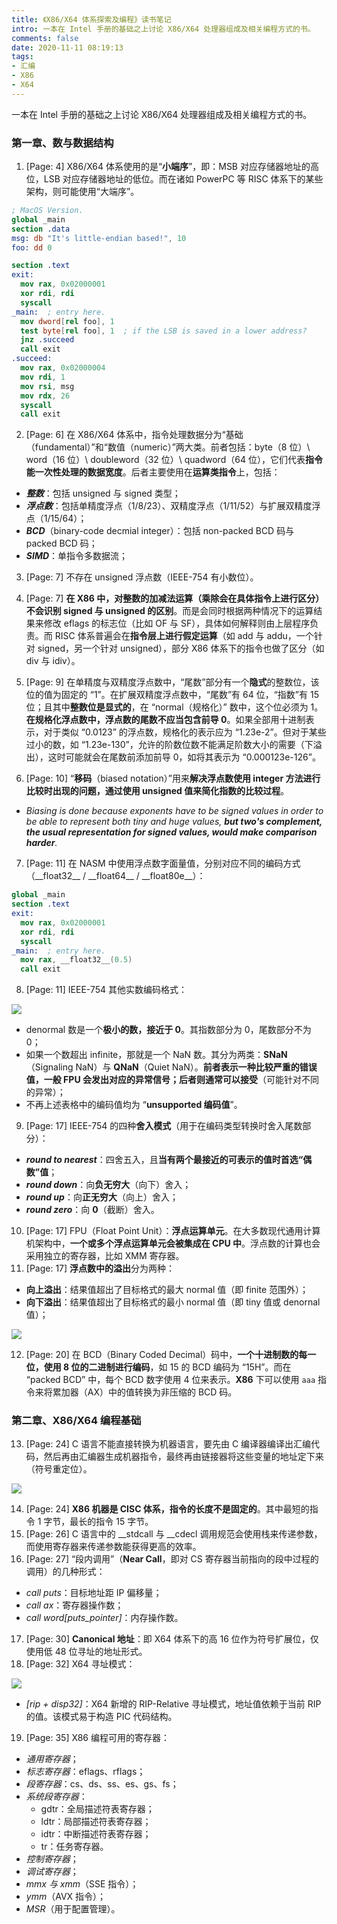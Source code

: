 ```yaml
---
title: 《X86/X64 体系探索及编程》读书笔记
intro: 一本在 Intel 手册的基础之上讨论 X86/X64 处理器组成及相关编程方式的书。
comments: false
date: 2020-11-11 08:19:13
tags:
- 汇编
- X86
- X64
---
```


一本在 Intel 手册的基础之上讨论 X86/X64 处理器组成及相关编程方式的书。

### 第一章、数与数据结构

1. [Page: 4] X86/X64 体系使用的是“**小端序**”，即：MSB 对应存储器地址的高位，LSB 对应存储器地址的低位。而在诸如 PowerPC 等 RISC 体系下的某些架构，则可能使用“大端序”。

```nasm
; MacOS Version.
global _main
section .data
msg: db "It's little-endian based!", 10
foo: dd 0

section .text
exit:
  mov rax, 0x02000001
  xor rdi, rdi
  syscall
_main:  ; entry here.
  mov dword[rel foo], 1
  test byte[rel foo], 1  ; if the LSB is saved in a lower address?
  jnz .succeed
  call exit
.succeed:
  mov rax, 0x02000004
  mov rdi, 1
  mov rsi, msg
  mov rdx, 26
  syscall
  call exit
```

2. [Page: 6] 在 X86/X64 体系中，指令处理数据分为“基础（fundamental）”和“数值（numeric）”两大类。前者包括：byte（8 位）\ word（16 位）\ doubleword（32 位）\ quadword（64 位），它们代表**指令能一次性处理的数据宽度**。后者主要使用在**运算类指令**上，包括：

* ***整数***：包括 unsigned 与 signed 类型；
* ***浮点数***：包括单精度浮点（1/8/23）、双精度浮点（1/11/52）与扩展双精度浮点（1/15/64）；
* ***BCD***（binary-code decmial integer）：包括 non-packed BCD 码与 packed BCD 码；
* ***SIMD***：单指令多数据流；

3. [Page: 7] 不存在 unsigned 浮点数（IEEE-754 有小数位）。
4. [Page: 7] **在 X86 中，对整数的加减法运算（乘除会在具体指令上进行区分）不会识别 signed 与 unsigned 的区别**。而是会同时根据两种情况下的运算结果来修改 eflags 的标志位（比如 OF 与 SF），具体如何解释则由上层程序负责。而 RISC 体系普遍会在**指令层上进行假定运算**（如 add 与 addu，一个针对 signed，另一个针对 unsigned），部分 X86 体系下的指令也做了区分（如 div 与 idiv）。
5. [Page: 9] 在单精度与双精度浮点数中，“尾数”部分有一个**隐式**的整数位，该位的值为固定的 “1”。在扩展双精度浮点数中，“尾数”有 64 位，“指数”有 15 位；且其中**整数位是显式的**，在 “normal（规格化）” 数中，这个位必须为 1。**在规格化浮点数中，浮点数的尾数不应当包含前导 0**。如果全部用十进制表示，对于类似 “0.0123” 的浮点数，规格化的表示应为 “1.23e-2”。但对于某些过小的数，如 “1.23e-130”，允许的阶数位数不能满足阶数大小的需要（下溢出），这时可能就会在尾数前添加前导 0，如将其表示为 “0.000123e-126”。

6. [Page: 10] “**移码**（biased notation）”用来**解决浮点数使用 integer 方法进行比较时出现的问题，通过使用 unsigned 值来简化指数的比较过程**。

* *Biasing is done because exponents have to be signed values in order to be able to represent both tiny and huge values, **but two's complement, the usual representation for signed values, would make comparison harder**.*

7. [Page: 11] 在 NASM 中使用浮点数字面量值，分别对应不同的编码方式（\_\_float32\_\_ / \_\_float64\_\_ / \_\_float80e\_\_）：

```nasm
global _main
section .text
exit:
  mov rax, 0x02000001
  xor rdi, rdi
  syscall
_main:  ; entry here.
  mov rax, __float32__(0.5)
  call exit
```

8. [Page: 11] IEEE-754 其他实数编码格式：

![](1.png)

* denormal 数是一个**极小的数，接近于 0**。其指数部分为 0，尾数部分不为 0；
* 如果一个数超出 infinite，那就是一个 NaN 数。其分为两类：**SNaN**（Signaling NaN）与 **QNaN**（Quiet NaN）。**前者表示一种比较严重的错误值，一般 FPU 会发出对应的异常信号；后者则通常可以接受**（可能针对不同的异常）；
* 不再上述表格中的编码值均为 “**unsupported 编码值**”。

9. [Page: 17] IEEE-754 的四种**舍入模式**（用于在编码类型转换时舍入尾数部分）：

* ***round to nearest***：四舍五入，且**当有两个最接近的可表示的值时首选“偶数”值**；
* ***round down***：向**负无穷大**（向下）舍入；
* ***round up***：向**正无穷大**（向上）舍入；
* ***round zero***：向 **0**（截断）舍入。

10. [Page: 17] FPU（Float Point Unit）：**浮点运算单元**。在大多数现代通用计算机架构中，**一个或多个浮点运算单元会被集成在 CPU 中**。浮点数的计算也会采用独立的寄存器，比如 XMM 寄存器。
11. [Page: 17] **浮点数中的溢出**分为两种：

* **向上溢出**：结果值超出了目标格式的最大 normal 值（即 finite 范围外）；
* **向下溢出**：结果值超出了目标格式的最小 normal 值（即 tiny 值或 denornal 值）；

![](2.png)

12. [Page: 20] 在 BCD（Binary Coded Decimal）码中，**一个十进制数的每一位，使用 8 位的二进制进行编码**，如 15 的 BCD 编码为 “15H”。而在 “packed BCD” 中，每个 BCD 数字使用 4 位来表示。**X86** 下可以使用 `aaa` 指令来将累加器（AX）中的值转换为非压缩的 BCD 码。

### 第二章、X86/X64 编程基础

13. [Page: 24] C 语言不能直接转换为机器语言，要先由 C 编译器编译出汇编代码，然后再由汇编器生成机器指令，最终再由链接器将这些变量的地址定下来（符号重定位）。

![](3.png)

14. [Page: 24] **X86 机器是 CISC 体系，指令的长度不是固定的**。其中最短的指令 1 字节，最长的指令 15 字节。
15. [Page: 26] C 语言中的 __stdcall 与 __cdecl 调用规范会使用栈来传递参数，而使用寄存器来传递参数能获得更高的效率。
16. [Page: 27] “段内调用”（**Near Call**，即对 CS 寄存器当前指向的段中过程的调用）的几种形式：

* *call puts*：目标地址距 IP 偏移量；
* *call ax*：寄存器操作数；
* <i>call word[puts_pointer]</i>：内存操作数。

17. [Page: 30] **Canonical 地址**：即 X64 体系下的高 16 位作为符号扩展位，仅使用低 48 位寻址的地址形式。
18. [Page: 32] X64 寻址模式：

![](4.png)

* <i>[rip + disp32]</i>：X64 新增的 RIP-Relative 寻址模式，地址值依赖于当前 RIP 的值。该模式易于构造 PIC 代码结构。

19. [Page: 35] X86 编程可用的寄存器：

* *通用寄存器*；
* *标志寄存器*：eflags、rflags；
* *段寄存器*：cs、ds、ss、es、gs、fs；
* *系统段寄存器*：
  * gdtr：全局描述符表寄存器；
  * ldtr：局部描述符表寄存器；
  * idtr：中断描述符表寄存器；
  * tr：任务寄存器。
* *控制寄存器*；
* *调试寄存器*；
* *mmx 与 xmm*（SSE 指令）；
* *ymm*（AVX 指令）；
* *MSR*（用于配置管理）。
